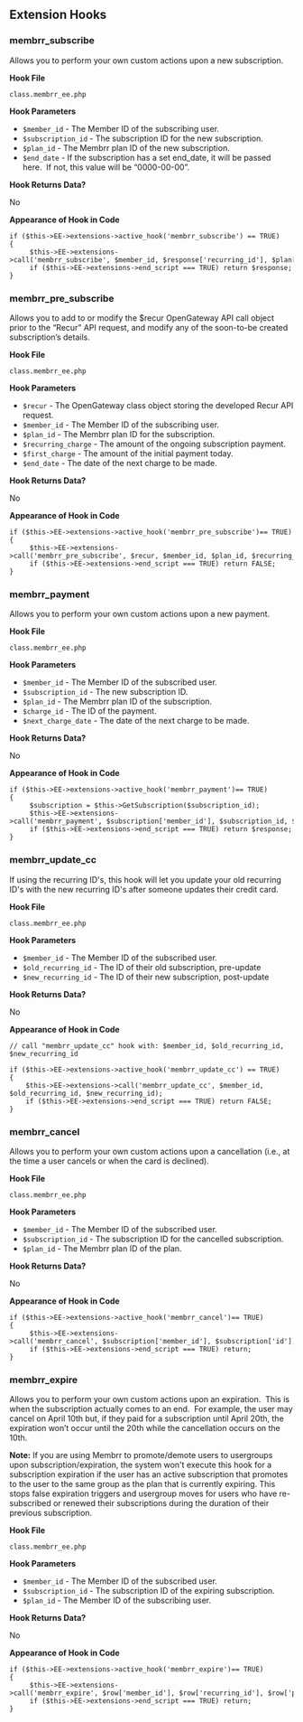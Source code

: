 ## Extension Hooks

### membrr_subscribe

Allows you to perform your own custom actions upon a new subscription.

**Hook File**

`class.membrr_ee.php`

**Hook Parameters**

*   `$member_id` - The Member ID of the subscribing user.
*   `$subscription_id` - The subscription ID for the new subscription.
*   `$plan_id` - The Membrr plan ID of the new subscription.
*   `$end_date` - If the subscription has a set end_date, it will be passed here.&nbsp; If not, this value will be &#8220;0000-00-00&#8221;.

**Hook Returns Data?**

No

**Appearance of Hook in Code**

```
if ($this->EE->extensions->active_hook('membrr_subscribe') == TRUE)
{
     $this->EE->extensions->call('membrr_subscribe', $member_id, $response['recurring_id'], $plan['id'], $end_date);
     if ($this->EE->extensions->end_script === TRUE) return $response;
} 
```

### membrr_pre_subscribe

Allows you to add to or modify the $recur OpenGateway API call object prior to the &#8220;Recur&#8221; API request, and modify any of the soon-to-be created subscription&#8217;s details.

**Hook File**

`class.membrr_ee.php`

**Hook Parameters**

*   `$recur` - The OpenGateway class object storing the developed Recur API request.
*   `$member_id` - The Member ID of the subscribing user.
*   `$plan_id` - The Membrr plan ID for the subscription.
*   `$recurring_charge` - The amount of the ongoing subscription payment.
*   `$first_charge` - The amount of the initial payment today.
*   `$end_date` - The date of the next charge to be made.

**Hook Returns Data?**

No

**Appearance of Hook in Code**

```
if ($this->EE->extensions->active_hook('membrr_pre_subscribe')== TRUE)
{
     $this->EE->extensions->call('membrr_pre_subscribe', $recur, $member_id, $plan_id, $recurring_charge, $first_charge, $end_date, $next_charge_date);
     if ($this->EE->extensions->end_script === TRUE) return FALSE;
} 
```

### membrr_payment

Allows you to perform your own custom actions upon a new payment.

**Hook File**

`class.membrr_ee.php`

**Hook Parameters**

*   `$member_id` - The Member ID of the subscribed user.
*   `$subscription_id` - The new subscription ID.
*   `$plan_id` - The Membrr plan ID of the subscription.
*   `$charge_id` - The ID of the payment.
*   `$next_charge_date` - The date of the next charge to be made.

**Hook Returns Data?**

No

**Appearance of Hook in Code**

```
if ($this->EE->extensions->active_hook('membrr_payment')== TRUE)
{
     $subscription = $this->GetSubscription($subscription_id);
     $this->EE->extensions->call('membrr_payment', $subscription['member_id'], $subscription_id, $subscription['plan_id'], $charge_id, $subscription['next_charge_date']);
     if ($this->EE->extensions->end_script === TRUE) return $response;
} 
```

### membrr_update_cc

If using the recurring ID's, this hook will let you update your old recurring ID's with the new recurring ID's after someone updates
their credit card.

**Hook File**

`class.membrr_ee.php`

**Hook Parameters**

*   `$member_id` - The Member ID of the subscribed user.
*   `$old_recurring_id` - The ID of their old subscription, pre-update
*   `$new_recurring_id` - The ID of their new subscription, post-update

**Hook Returns Data?**

No

**Appearance of Hook in Code**

```
// call "membrr_update_cc" hook with: $member_id, $old_recurring_id, $new_recurring_id

if ($this->EE->extensions->active_hook('membrr_update_cc') == TRUE)
{
	$this->EE->extensions->call('membrr_update_cc', $member_id, $old_recurring_id, $new_recurring_id);
    if ($this->EE->extensions->end_script === TRUE) return FALSE;
}
```

### membrr_cancel

Allows you to perform your own custom actions upon a cancellation (i.e., at the time a user cancels or when the card is declined).

**Hook File**

`class.membrr_ee.php`

**Hook Parameters**

*   `$member_id` - The Member ID of the subscribed user.
*   `$subscription_id` - The subscription ID for the cancelled subscription.
*   `$plan_id` - The Membrr plan ID of the plan.

**Hook Returns Data?**

No

**Appearance of Hook in Code**

```
if ($this->EE->extensions->active_hook('membrr_cancel')== TRUE)
{
     $this->EE->extensions->call('membrr_cancel', $subscription['member_id'], $subscription['id'], $subscription['plan_id'], $subscription['end_date']);
     if ($this->EE->extensions->end_script === TRUE) return;
} 
```

### membrr_expire

Allows you to perform your own custom actions upon an expiration.&nbsp; This is when the subscription actually comes to an end.&nbsp; For example, the user may cancel on April 10th but, if they paid for a subscription until April 20th, the expiration won&#8217;t occur until the 20th while the cancellation occurs on the 10th.

**Note:** If you are using Membrr to promote/demote users to usergroups upon subscription/expiration, the system won't execute this hook for a subscription expiration if the user has an active subscription that promotes to the user to the same group as the plan that is currently expiring.  This stops false expiration triggers and usergroup moves for users who have re-subscribed or renewed their subscriptions during the duration of their previous subscription.

**Hook File**

`class.membrr_ee.php`

**Hook Parameters**

*   `$member_id` - The Member ID of the subscribed user.
*   `$subscription_id` - The subscription ID of the expiring subscription.
*   `$plan_id` - The Member ID of the subscribing user.

**Hook Returns Data?**

No

**Appearance of Hook in Code**

```
if ($this->EE->extensions->active_hook('membrr_expire')== TRUE)
{
     $this->EE->extensions->call('membrr_expire', $row['member_id'], $row['recurring_id'], $row['plan_id']);
     if ($this->EE->extensions->end_script === TRUE) return;
} 
```